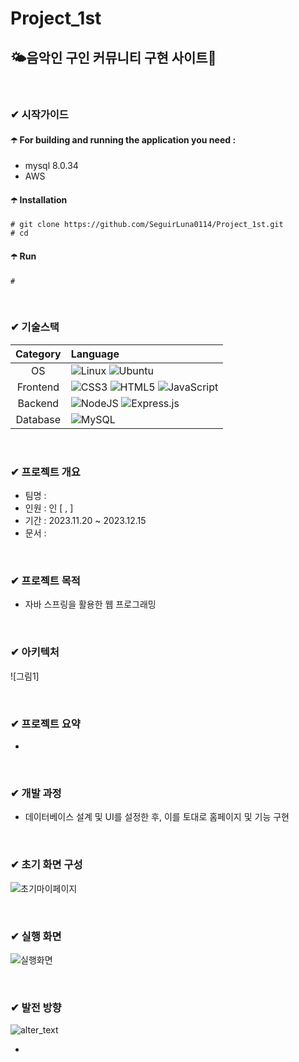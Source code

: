 # Project_1st
## 🌤️음악인 구인 커뮤니티 구현 사이트👗

<br/>

###  ✔ 시작가이드
#### ☂️ For building and running the application you need :
- mysql 8.0.34
- AWS


#### ☂️ Installation
```
# git clone https://github.com/SeguirLuna0114/Project_1st.git
# cd 
```

#### ☂️ Run
```
# 
```
<br/>

### ✔ 기술스택

|Category|Language|
|:--:|:--|
|OS|![Linux](https://img.shields.io/badge/Linux-FCC624?style=for-the-badge&logo=linux&logoColor=black) ![Ubuntu](https://img.shields.io/badge/Ubuntu-E95420?style=for-the-badge&logo=ubuntu&logoColor=white)|
|Frontend|![CSS3](https://img.shields.io/badge/css3-%231572B6.svg?style=for-the-badge&logo=css3&logoColor=white) ![HTML5](https://img.shields.io/badge/html5-%23E34F26.svg?style=for-the-badge&logo=html5&logoColor=white) ![JavaScript](https://img.shields.io/badge/javascript-%23323330.svg?style=for-the-badge&logo=javascript&logoColor=%23F7DF1E) |
|Backend|![NodeJS](https://img.shields.io/badge/node.js-6DA55F?style=for-the-badge&logo=node.js&logoColor=white) ![Express.js](https://img.shields.io/badge/express.js-%23404d59.svg?style=for-the-badge&logo=express&logoColor=%2361DAFB)|
|Database|![MySQL](https://img.shields.io/badge/mysql-%2300f.svg?style=for-the-badge&logo=mysql&logoColor=white)|

<br/>

### ✔ 프로젝트 개요

- 팀명 : 
- 인원 : 인 [ ,  ]
- 기간 : 2023.11.20 ~ 2023.12.15
- 문서 : 

<br/>

### ✔ 프로젝트 목적
- 자바 스프링을 활용한 웹 프로그래밍

<br/>

### ✔ 아키텍처
![그림1]

<br/>

### ✔ 프로젝트 요약

- 

<br/>

### ✔ 개발 과정
- 데이터베이스 설계 및 UI를 설정한 후, 이를 토대로 홈페이지 및 기능 구현
<br/>

### ✔ 초기 화면 구성
![초기마이페이지]()

<br/>

### ✔ 실행 화면
![실행화면]()

<br/>

### ✔ 발전 방향 
![alter_text]()

- 

